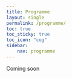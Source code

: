 ```yaml
---
title: Programme
layout: single
permalink: /programme/
toc: true
toc_sticky: true
toc_icon: "cog"
sidebar:
    nav: programme
---
```


Coming soon
